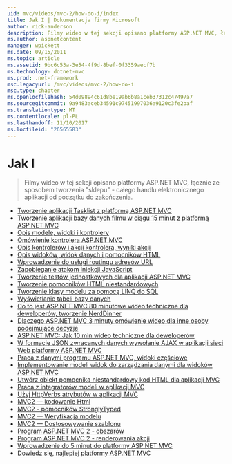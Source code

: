 ```yaml
---
uid: mvc/videos/mvc-2/how-do-i/index
title: Jak I | Dokumentacja firmy Microsoft
author: rick-anderson
description: Filmy wideo w tej sekcji opisano platformy ASP.NET MVC, łącznie ze sposobem tworzenia "sklepu" - aplikacji cały handlu elektronicznego od początku do zakończenia.
ms.author: aspnetcontent
manager: wpickett
ms.date: 09/15/2011
ms.topic: article
ms.assetid: 9bc6c53a-3e54-4f9d-8bef-0f3359aecf7b
ms.technology: dotnet-mvc
ms.prod: .net-framework
msc.legacyurl: /mvc/videos/mvc-2/how-do-i
msc.type: chapter
ms.openlocfilehash: 54d09894c61d8be19ab6b8a1ceb37312c47497a7
ms.sourcegitcommit: 9a9483aceb34591c97451997036a9120c3fe2baf
ms.translationtype: MT
ms.contentlocale: pl-PL
ms.lasthandoff: 11/10/2017
ms.locfileid: "26565583"
---
```

<a name="how-do-i"></a>Jak I
====================
> Filmy wideo w tej sekcji opisano platformy ASP.NET MVC, łącznie ze sposobem tworzenia "sklepu" - całego handlu elektronicznego aplikacji od początku do zakończenia.


- [Tworzenie aplikacji Tasklist z platformą ASP.NET MVC](creating-a-tasklist-application-with-aspnet-mvc.md)
- [Tworzenie aplikacji bazy danych filmu w ciągu 15 minut z platformą ASP.NET MVC](creating-a-movie-database-application-in-15-minutes-with-aspnet-mvc.md)
- [Opis modele, widoki i kontrolery](understanding-models-views-and-controllers.md)
- [Omówienie kontrolera ASP.NET MVC](aspnet-mvc-controller-overview.md)
- [Opis kontrolerów i akcji kontrolera, wyniki akcji](understanding-controllers-controller-actions-and-action-results.md)
- [Opis widoków, widok danych i pomocników HTML](understanding-views-view-data-and-html-helpers.md)
- [Wprowadzenie do usługi routingu adresów URL](an-introduction-to-url-routing.md)
- [Zapobieganie atakom iniekcji JavaScript](preventing-javascript-injection-attacks.md)
- [Tworzenie testów jednostkowych dla aplikacji ASP.NET MVC](creating-unit-tests-for-aspnet-mvc-applications.md)
- [Tworzenie pomocników HTML niestandardowych](creating-custom-html-helpers.md)
- [Tworzenie klasy modelu za pomocą LINQ do SQL](creating-model-classes-with-linq-to-sql.md)
- [Wyświetlanie tabeli bazy danych](displaying-a-table-of-database-data.md)
- [Co to jest ASP.NET MVC 80 minutowe wideo techniczne dla deweloperów, tworzenie NerdDinner](what-is-aspnet-mvc-80-minute-technical-video-for-developers-building-nerddinner.md)
- [Dlaczego ASP.NET MVC 3 minuty omówienie wideo dla inne osoby podejmujące decyzje](why-aspnet-mvc-3-minute-overview-video-for-decision-makers.md)
- [ASP.NET MVC: Jak 10 min wideo techniczne dla deweloperów](aspnet-mvc-how-10-minute-technical-video-for-developers.md)
- [W formacie JSON zwracanych danych wywołanie AJAX w aplikacji sieci Web platformy ASP.NET MVC](how-do-i-return-json-formatted-data-for-an-ajax-call-in-an-aspnet-mvc-web-application.md)
- [Praca z danymi programu ASP.NET MVC, widoki częściowe](how-do-i-work-with-data-in-aspnet-mvc-partial-views.md)
- [Implementowanie modeli widok do zarządzania danymi dla widoków ASP.NET MVC](how-do-i-implement-view-models-to-manage-data-for-aspnet-mvc-views.md)
- [Utwórz obiekt pomocnika niestandardowy kod HTML dla aplikacji MVC](how-do-i-create-a-custom-html-helper-for-an-mvc-application.md)
- [Praca z integratorów modeli w aplikacji MVC](how-do-i-work-with-model-binders-in-an-mvc-application.md)
- [Użyj HttpVerbs atrybutów w aplikacji MVC](how-do-i-use-httpverbs-attributes-in-an-mvc-application.md)
- [MVC2 — kodowanie Html](mvc2-html-encoding.md)
- [MVC2 - pomocników StronglyTyped](mvc2-stronglytyped-helpers.md)
- [MVC2 — Weryfikacja modelu](mvc2-model-validation.md)
- [MVC2 — Dostosowywanie szablonu](mvc2-template-customization.md)
- [Program ASP.NET MVC 2 - obszarów](aspnet-mvc-2-areas.md)
- [Program ASP.NET MVC 2 - renderowania akcji](aspnet-mvc-2-render-action.md)
- [Wprowadzenie do 5 minut do platformy ASP.NET MVC](5-minute-introduction-to-aspnet-mvc.md)
- [Dowiedz się, najlepiej platformy ASP.NET MVC](how-to-best-learn-asp-net-mvc.md)
